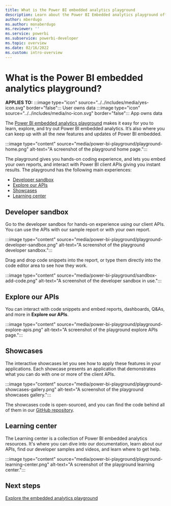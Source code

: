 ```yaml
---
title: What is the Power BI embedded analytics playground
description: Learn about the Power BI Embedded analytics playground offering in Power BI embedded analytics.
author: mberdugo
ms.author: monaberdugo
ms.reviewer: ''
ms.service: powerbi
ms.subservice: powerbi-developer
ms.topic: overview
ms.date: 02/16/2022
ms.custom: intro-overview
---
```


# What is the Power BI embedded analytics playground?

**APPLIES TO:** :::image type="icon" source="../../includes/media/yes-icon.svg" border="false":::&nbsp;User&nbsp;owns&nbsp;data :::image type="icon" source="../../includes/media/no-icon.svg" border="false":::&nbsp;App&nbsp;owns&nbsp;data

The [Power BI embedded analytics playground](https://go.microsoft.com/fwlink/?linkid=848279) makes it easy for you to learn, explore, and try out Power BI embedded analytics. It’s also where you can keep up with all the new features and updates of Power BI embedded.

:::image type="content" source="media/power-bi-playground/playground-home.png" alt-text="A screenshot of the playground home page.":::

The playground gives you hands-on coding experience, and lets you embed your own reports, and interact with Power BI client APIs giving you instant results.
The playground has the following main experiences:

* [Developer sandbox](#developer-sandbox)
* [Explore our APIs](#explore-our-apis)
* [Showcases](#showcases)
* [Learning center](#learning-center)

## Developer sandbox

Go to the developer sandbox for hands-on experience using our client APIs. You can use the APIs with our sample report or with your own report.

:::image type="content" source="media/power-bi-playground/playground-developer-sandbox.png" alt-text="A screenshot of the playground developer sandbox.":::

Drag and drop code snippets into the report, or type them directly into the code editor area to see how they work.

:::image type="content" source="media/power-bi-playground/sandbox-add-code.png" alt-text="A screenshot of the developer sandbox in use.":::

## Explore our APIs

You can interact with code snippets and embed reports, dashboards, Q&As, and more in **Explore our APIs**.

:::image type="content" source="media/power-bi-playground/playground-explore-apis.png" alt-text="A screenshot of the playground explore APIs page.":::

## Showcases

The interactive showcases let you see how to apply these features in your applications. Each showcase presents an application that demonstrates what you can do with one or more of the client APIs.

:::image type="content" source="media/power-bi-playground/playground-showcases-gallery.png" alt-text="A screenshot of the playground showcases gallery.":::

The showcases code is open-sourced, and you can find the code behind all of them in our [GitHub repository](https://github.com/microsoft/PowerBI-Embedded-Showcases/).

## Learning center

The Learning center is a collection of Power BI embedded analytics resources. It's where you can dive into our documentation, learn about our APIs, find our developer samples and videos, and learn where to get help.

:::image type="content" source="media/power-bi-playground/playground-learning-center.png" alt-text="A screenshot of the playground learning center.":::

## Next steps

[Explore the embedded analytics playground](https://go.microsoft.com/fwlink/?linkid=848279)

